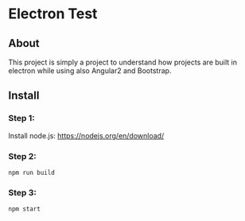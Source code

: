 # Electron Test

## About

This project is simply a project to understand how projects are built in electron while using also Angular2 and Bootstrap.

## Install
### Step 1:
Install node.js: https://nodejs.org/en/download/
### Step 2:
```
npm run build
```
### Step 3:
```
npm start
```
